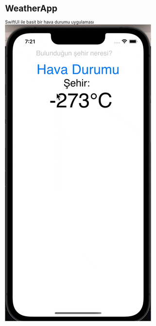 # WeatherApp
SwiftUI ile basit bir hava durumu uygulaması
![](https://github.com/developersailor/WeatherApp/blob/main/app.gif)
